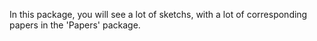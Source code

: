 In this package, you will see a lot of sketchs, with a lot of corresponding papers in the 'Papers' package.
